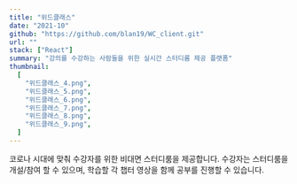 ```yaml
---
title: "위드클래스"
date: "2021-10"
github: "https://github.com/blan19/WC_client.git"
url: ""
stack: ["React"]
summary: "강의를 수강하는 사람들을 위한 실시간 스터디룸 제공 플랫폼"
thumbnail:
  [
    "위드클래스_4.png",
    "위드클래스_5.png",
    "위드클래스_6.png",
    "위드클래스_7.png",
    "위드클래스_8.png",
    "위드클래스_9.png",
  ]
---
```


코로나 시대에 맞춰 수강자를 위한 비대면 스터디룸을 제공합니다.
수강자는 스터디룸을 개설/참여 할 수 있으며, 학습할 각 챕터 영상을 함께 공부를 진행할 수 있습니다.
